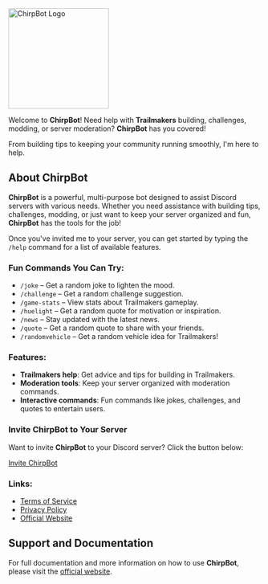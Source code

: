<img src="https://chirpbot.ludixi.com/ChirpBot.png" alt="ChirpBot Logo" width="200"/>

Welcome to **ChirpBot**! Need help with **Trailmakers** building, challenges, modding, or server moderation? **ChirpBot** has you covered!

From building tips to keeping your community running smoothly, I'm here to help.

## About ChirpBot

**ChirpBot** is a powerful, multi-purpose bot designed to assist Discord servers with various needs. Whether you need assistance with building tips, challenges, modding, or just want to keep your server organized and fun, **ChirpBot** has the tools for the job!

Once you've invited me to your server, you can get started by typing the `/help` command for a list of available features.

### Fun Commands You Can Try:
- `/joke` – Get a random joke to lighten the mood.
- `/challenge` – Get a random challenge suggestion.
- `/game-stats` – View stats about Trailmakers gameplay.
- `/huelight` – Get a random quote for motivation or inspiration.
- `/news` – Stay updated with the latest news.
- `/quote` – Get a random quote to share with your friends.
- `/randomvehicle` – Get a random vehicle idea for Trailmakers!

### Features:
- **Trailmakers help**: Get advice and tips for building in Trailmakers.
- **Moderation tools**: Keep your server organized with moderation commands.
- **Interactive commands**: Fun commands like jokes, challenges, and quotes to entertain users.

### Invite ChirpBot to Your Server
Want to invite **ChirpBot** to your Discord server? Click the button below:

[Invite ChirpBot](https://discord.com/oauth2/authorize?client_id=1065250549408223252)

### Links:
- [Terms of Service](https://chirpbot.ludixi.com/tos)
- [Privacy Policy](https://chirpbot.ludixi.com/privacy)
- [Official Website](https://chirpbot.ludixi.com/)

## Support and Documentation
For full documentation and more information on how to use **ChirpBot**, please visit the [official website](https://chirpbot.ludixi.com/).
